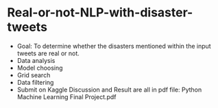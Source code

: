 # Real-or-not-NLP-with-disaster-tweets
- Goal: To determine whether the disasters mentioned within the input
tweets are real or not.
- Data analysis
- Model choosing
- Grid search
- Data filtering
- Submit on Kaggle
Discussion and Result are all in pdf file: Python Machine Learning Final Project.pdf